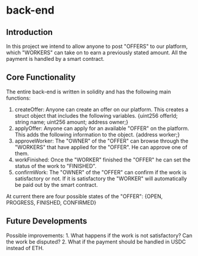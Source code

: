# back-end

## Introduction
In this project we intend to allow anyone to post "OFFERS" to our platform, which "WORKERS" can take on to earn a previously stated amount. All the payment is handled by a smart contract.

## Core Functionality
The entire back-end is written in solidity and has the following main functions:

1. createOffer: Anyone can create an offer on our platform. This creates a struct object that includes the following variables.
        {uint256 offerId;
        string name;
        uint256 amount;
        address owner;}
2. applyOffer: Anyone can apply for an available "OFFER" on the platform. This adds the following information to the object.
        {address worker;}
3. approveWorker: The "OWNER" of the "OFFER" can browse through the "WORKERS" that have applied for the "OFFER". He can approve one of them.
4. workFinished: Once the "WORKER" finished the "OFFER" he can set the status of the work to "FINISHED".
5. confirmWork: The "OWNER" of the "OFFER" can confirm if the work is satisfactory or not. If it is satisfactory the "WORKER" will automatically be paid out by the smart contract.

At current there are four possible states of the "OFFER":
        {OPEN,
        PROGRESS,
        FINISHED,
        CONFIRMED}

## Future Developments
Possible improvements:
    1. What happens if the work is not satisfactory? Can the work be disputed?
    2. What if the payment should be handled in USDC instead of ETH.
